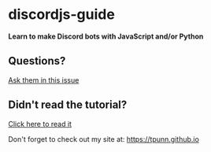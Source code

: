 # discordjs-guide
**Learn to make Discord bots with JavaScript and/or Python**

## Questions?
[Ask them in this issue](https://github.com/tpunn/discordjs-guide/issues/1)

## Didn't read the tutorial?
[Click here to read it](https://tpunn.github.io/discordjs-guide/)

Don't forget to check out my site at: https://tpunn.github.io
